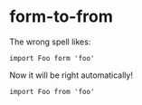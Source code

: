 # form-to-from

The wrong spell likes:

```es6
import Foo form 'foo'
```

Now it will be right automatically!

```es6
import Foo from 'foo'
```
